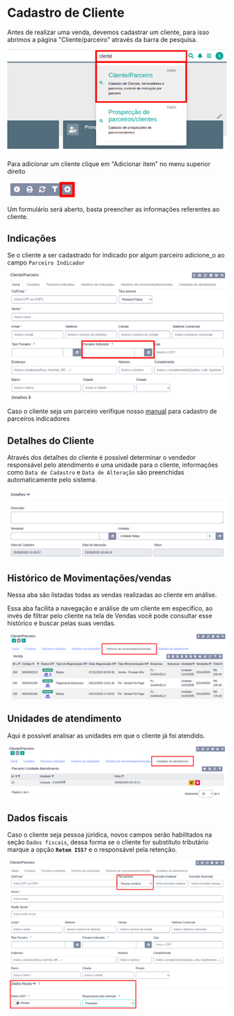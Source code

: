 # Cadastro de Cliente

Antes de realizar uma venda, devemos cadastrar um cliente, para isso abrimos a página "Cliente/parceiro" através da barra de pesquisa.

![](/ERP/assets/manuais_de_uso/cliente_parceiro/1_cliente_parceiro.png)

Para adicionar um cliente clique em "Adicionar item" no menu superior direito

![](/ERP/assets/manuais_de_uso/cliente_parceiro/2_cliente_parceiro.png)

Um formulário será aberto, basta preencher as informações referentes ao cliente.

## Indicações

Se o cliente a ser cadastrado for indicado por algum parceiro adicione_o ao campo `Parceiro Indicador`

![](/ERP/assets/manuais_de_uso/cliente_parceiro/4_cliente_parceiro.png)

Caso o cliente seja um parceiro verifique nosso [manual](cadastro_parceiro.md) para cadastro de parceiros indicadores

## Detalhes do Cliente

Através dos detalhes do cliente é possível determinar o vendedor responsável pelo atendimento e uma unidade para o cliente, informações como `Data de Cadastro` e `Data de Alteração` são preenchidas automaticamente pelo sistema.

![](/ERP/assets/manuais_de_uso/cliente_parceiro/8_cliente_parceiro.png)

## Histórico de Movimentações/vendas

Nessa aba são listadas todas as vendas realizadas ao cliente em análise.

Essa aba facilita a navegação e análise de um cliente em específico, ao invés de filtrar pelo cliente na tela de Vendas você pode consultar esse histórico e buscar pelas suas vendas.

![](/ERP/assets/manuais_de_uso/cliente_parceiro/12_cliente_parceiro.png)

## Unidades de atendimento

Aqui é possível analisar as unidades em que o cliente já foi atendido.

![](/ERP/assets/manuais_de_uso/cliente_parceiro/13_cliente_parceiro.png)

## Dados fiscais

Caso o cliente seja pessoa júridica, novos campos serão habilitados na seção `Dados fiscais`, dessa forma se o cliente for substituto tributário marque a opção **`Retem ISS?`** e o responsável pela retenção.

![](/ERP/assets/manuais_de_uso/cliente_parceiro/14_cliente_parceiro.png)
